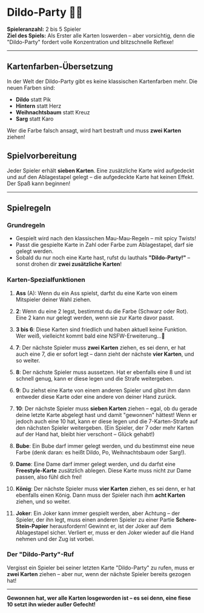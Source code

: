 
# Dildo-Party 🎉🔞

**Spieleranzahl:** 2 bis 5 Spieler  
**Ziel des Spiels:** Als Erster alle Karten loswerden – aber vorsichtig, denn die "Dildo-Party" fordert volle Konzentration und blitzschnelle Reflexe! 

---

## Kartenfarben-Übersetzung

In der Welt der Dildo-Party gibt es keine klassischen Kartenfarben mehr. Die neuen Farben sind:
- **Dildo** statt Pik
- **Hintern** statt Herz
- **Weihnachtsbaum** statt Kreuz
- **Sarg** statt Karo  

Wer die Farbe falsch ansagt, wird hart bestraft und muss **zwei Karten** ziehen!

## Spielvorbereitung
Jeder Spieler erhält **sieben Karten**. Eine zusätzliche Karte wird aufgedeckt und auf den Ablagestapel gelegt – die aufgedeckte Karte hat keinen Effekt. Der Spaß kann beginnen!

---

## Spielregeln

### Grundregeln
- Gespielt wird nach den klassischen Mau-Mau-Regeln – mit spicy Twists!
- Passt die gespielte Karte in Zahl oder Farbe zum Ablagestapel, darf sie gelegt werden.
- Sobald du nur noch eine Karte hast, rufst du lauthals **"Dildo-Party!"** – sonst drohen dir **zwei zusätzliche Karten**!

### Karten-Spezialfunktionen

1. **Ass** (A): Wenn du ein Ass spielst, darfst du eine Karte von einem Mitspieler deiner Wahl ziehen.

2. **2**: Wenn du eine 2 legst, bestimmst du die Farbe (Schwarz oder Rot). Eine 2 kann nur gelegt werden, wenn sie zur Karte davor passt.

3. **3 bis 6**: Diese Karten sind friedlich und haben aktuell keine Funktion. Wer weiß, vielleicht kommt bald eine NSFW-Erweiterung...👀

4. **7**: Der nächste Spieler muss **zwei Karten** ziehen, es sei denn, er hat auch eine 7, die er sofort legt – dann zieht der nächste **vier Karten**, und so weiter.

5. **8**: Der nächste Spieler muss aussetzen. Hat er ebenfalls eine 8 und ist schnell genug, kann er diese legen und die Strafe weitergeben.

6. **9**: Du ziehst eine Karte von einem anderen Spieler und gibst ihm dann entweder diese Karte oder eine andere von deiner Hand zurück.

7. **10**: Der nächste Spieler muss **sieben Karten** ziehen – egal, ob du gerade deine letzte Karte abgelegt hast und damit "gewonnen" hättest! Wenn er jedoch auch eine 10 hat, kann er diese legen und die 7-Karten-Strafe auf den nächsten Spieler weitergeben. (Ein Spieler, der 7 oder mehr Karten auf der Hand hat, bleibt hier verschont – Glück gehabt!)

8. **Bube**: Ein Bube darf immer gelegt werden, und du bestimmst eine neue Farbe (denk daran: es heißt Dildo, Po, Weihnachtsbaum oder Sarg!).

9. **Dame**: Eine Dame darf immer gelegt werden, und du darfst eine **Freestyle-Karte** zusätzlich ablegen. Diese Karte muss nicht zur Dame passen, also fühl dich frei!

10. **König**: Der nächste Spieler muss **vier Karten** ziehen, es sei denn, er hat ebenfalls einen König. Dann muss der Spieler nach ihm **acht Karten** ziehen, und so weiter.

11. **Joker**: Ein Joker kann immer gespielt werden, aber Achtung – der Spieler, der ihn legt, muss einen anderen Spieler zu einer Partie **Schere-Stein-Papier** herausfordern! Gewinnt er, ist der Joker auf dem Ablagestapel sicher. Verliert er, muss er den Joker wieder auf die Hand nehmen und der Zug ist vorbei.

### Der "Dildo-Party"-Ruf
Vergisst ein Spieler bei seiner letzten Karte "Dildo-Party" zu rufen, muss er **zwei Karten** ziehen – aber nur, wenn der nächste Spieler bereits gezogen hat!

---

**Gewonnen hat, wer alle Karten losgeworden ist – es sei denn, eine fiese 10 setzt ihn wieder außer Gefecht!**
